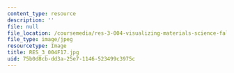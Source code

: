 ```yaml
---
content_type: resource
description: ''
file: null
file_location: /coursemedia/res-3-004-visualizing-materials-science-fall-2017/75b0d8cbdd3a25e71146523499c3975c_RES_3_004F17.jpg
file_type: image/jpeg
resourcetype: Image
title: RES_3_004F17.jpg
uid: 75b0d8cb-dd3a-25e7-1146-523499c3975c
---
```

